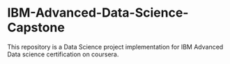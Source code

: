 # IBM-Advanced-Data-Science-Capstone
This repository is a Data Science project implementation for IBM Advanced Data science certification on coursera.

